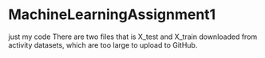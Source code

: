 # MachineLearningAssignment1
just my code
There are two files that is X_test and X_train downloaded from activity datasets, which are too large to upload to GitHub.
